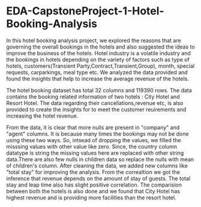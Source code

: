 # EDA-CapstoneProject-1-Hotel-Booking-Analysis
In this hotel booking analysis project, we explored the reasons that are governing the overall bookings in the hotels and also suggested the ideas to improve the business of the hotels. Hotel industry is a volatile industry and the bookings in hotels depending on the variety of factors such as type of hotels, customers(Transient Party,Contract,Transient,Group), month, special requests, carparkings, meal type etc. We analyzed the data provided and found the insights that help to increase the average revenue of the hotels.

The hotel booking dataset has total 32 columns and 119390 rows. The data contains the booking related information of two hotels : City Hotel and Resort Hotel. The data regarding their cancellations,revenue etc, is also provided to create the insights for to meet the customer reuirements and increasing the hotel revenue.

From the data, it is clear that more nulls are present in "company" and "agent" columns. It is because many times the bookings may not be done using these two ways. So, intsead of dropping the values, we filled the misssing values with other value like zero. Since, the country column datatype is string the missing values here are replaced with other string data.There are also few nulls in children data so replace the nulls with mean of children's column. After cleaning the data, we added new columns like "total stay" for improving the analysis. From the correaltion we got the inference that revenue depends on the amount of stay of guests. The total stay and leap time also has slight positive correlation. The comparision between both the hotels is also done and we found that City Hotel has highest revenue and is providing more facilities than the resort hotel.
